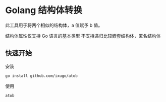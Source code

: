# Golang 结构体转换

此工具用于将两个相似的结构体，a 值赋予 b 值。

结构体属性仅支持 Go 语言的基本类型
不支持递归比较嵌套结构体，匿名结构体

## 快速开始
安装
```bash
go install github.com/ixugo/atob
```
使用
```bash
atob
```